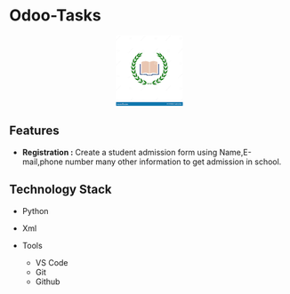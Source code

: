 # Odoo-Tasks
<p align="center">
  <img src="https://github.com/rahulranjan07-7/Odoo-Tasks/blob/main/school_management/image/schoollogo.png?raw=true" alt="School Management Logo"/>
</p>

## Features
* <b>Registration :</b> Create a student admission form using Name,E-mail,phone number many other information to get admission in school.
## Technology Stack
- Python
- Xml

- Tools
  - VS Code
  - Git
  - Github
